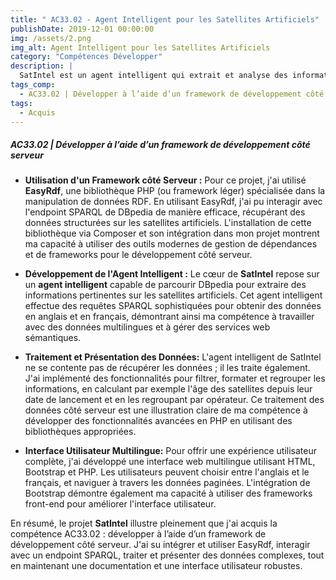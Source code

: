 ```yaml
---
title: " AC33.02 - Agent Intelligent pour les Satellites Artificiels"
publishDate: 2019-12-01 00:00:00
img: /assets/2.png
img_alt: Agent Intelligent pour les Satellites Artificiels
category: "Compétences Développer"
description: |
  SatIntel est un agent intelligent qui extrait et analyse des informations sur les satellites artificiels à partir de bases de données en ligne, puis présente ces données de manière accessible via une interface web multilingue.
tags_comp: 
  - AC33.02 | Développer à l’aide d’un framework de développement côté serveur
tags:
  - Acquis
---
```

<h5>AC33.02 | Développer à l’aide d’un framework de développement côté serveur</h5>

- **Utilisation d'un Framework côté Serveur :**
Pour ce projet, j'ai utilisé **EasyRdf**, une bibliothèque PHP (ou framework léger) spécialisée dans la manipulation de données RDF. En utilisant EasyRdf, j'ai pu interagir avec l'endpoint SPARQL de DBpedia de manière efficace, récupérant des données structurées sur les satellites artificiels. L'installation de cette bibliothèque via Composer et son intégration dans mon projet montrent ma capacité à utiliser des outils modernes de gestion de dépendances et de frameworks pour le développement côté serveur.

- **Développement de l'Agent Intelligent :**
Le cœur de **SatIntel** repose sur un **agent intelligent** capable de parcourir DBpedia pour extraire des informations pertinentes sur les satellites artificiels. Cet agent intelligent effectue des requêtes SPARQL sophistiquées pour obtenir des données en anglais et en français, démontrant ainsi ma compétence à travailler avec des données multilingues et à gérer des services web sémantiques.

- **Traitement et Présentation des Données:**
L'agent intelligent de SatIntel ne se contente pas de récupérer les données ; il les traite également. J'ai implémenté des fonctionnalités pour filtrer, formater et regrouper les informations, en calculant par exemple l'âge des satellites depuis leur date de lancement et en les regroupant par opérateur. Ce traitement des données côté serveur est une illustration claire de ma compétence à développer des fonctionnalités avancées en PHP en utilisant des bibliothèques appropriées.

- **Interface Utilisateur Multilingue:**
Pour offrir une expérience utilisateur complète, j'ai développé une interface web multilingue utilisant HTML, Bootstrap et PHP. Les utilisateurs peuvent choisir entre l'anglais et le français, et naviguer à travers les données paginées. L'intégration de Bootstrap démontre également ma capacité à utiliser des frameworks front-end pour améliorer l'interface utilisateur.

En résumé, le projet **SatIntel** illustre pleinement que j'ai acquis la compétence AC33.02 : développer à l’aide d’un framework de développement côté serveur. J'ai su intégrer et utiliser EasyRdf, interagir avec un endpoint SPARQL, traiter et présenter des données complexes, tout en maintenant une documentation et une interface utilisateur robustes.




